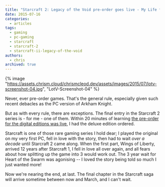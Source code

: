 ```yaml
---
title: "Starcraft 2: Legacy of the Void pre-order goes live - My Life for Aiur!"
date: 2015-07-16
categories:
  - articles
tags:
  - gaming
  - pc-gaming
  - starcraft
  - starcraft-2
  - starcraft-ii-legacy-of-the-void
authors:
  - chris
archived: true
---
```


{% image "https://assets.chrism.cloud/chrismcleod.dev/assets/images/2015/07/lotv-screenshot-04.jpg", "LotV-Screenshot-04" %}

Never, ever pre-order games. That's the general rule, especially given such recent debacles as the PC version of Arkham Knight.

But as with every rule, there are exceptions. The final entry in the Starcraft 2 series is - for me - one of them. Within 20 minutes of learning [the pre-order for the digital editions was live](https://eu.battle.net/shop/product/starcraft-ii-legacy-of-the-void), I had the deluxe edition ordered.

Starcraft is one of those rare gaming series I hold dear; I played the original on my very first PC, fell in love with the story, then had to wait *over a decade* until Starcraft 2 came along. When the first part, Wings of Liberty, arrived 12 years after Starcraft 1, I fell in love all over again, and all fears about how splitting up the game into 3 would work out. The 3 year wait for Heart of the Swarm was agonising -- I loved the story being told so much I just wanted more!

Now we're nearing the end, at last. The final chapter in the Starcraft saga will arrive sometime between now and March, and I can't wait.
